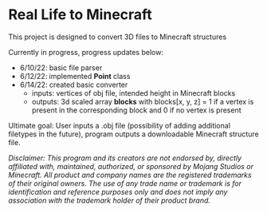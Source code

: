 # Real Life to Minecraft
This project is designed to convert 3D files to Minecraft structures

Currently in progress, progress updates below:

- 6/10/22: basic file parser
- 6/12/22: implemented **Point** class
- 6/14/22: created basic converter
  - inputs: vertices of obj file, intended height in Minecraft blocks
  - outputs: 3d scaled array **blocks** with blocks[x, y, z] = 1 if a vertex is present in the corresponding block and 0 if no vertex is present      

Ultimate goal: User inputs a .obj file (possibility of adding additional filetypes in the future), program outputs a downloadable Minecraft structure file.

*Disclaimer: This program and its creators are not endorsed by, directly affiliated with, maintained, authorized, or sponsored by Mojang Studios or Minecraft. All product and company names are the registered trademarks of their original owners. The use of any trade name or trademark is for identification and reference purposes only and does not imply any association with the trademark holder of their product brand.*
